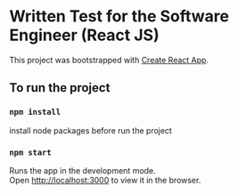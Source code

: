 # Written Test for the Software Engineer (React JS)

This project was bootstrapped with [Create React App](https://github.com/facebook/create-react-app).

## To run the project

### `npm install`
install node packages before run the project
### `npm start`

Runs the app in the development mode.\
Open [http://localhost:3000](http://localhost:3000) to view it in the browser.